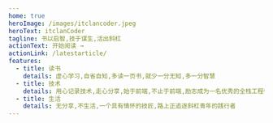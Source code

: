 ```yaml
---
home: true
heroImage: /images/itclancoder.jpeg
heroText: itclanCoder
tagline: 书以启智,技于谋生,活出斜杠
actionText: 开始阅读 →
actionLink: /latestarticle/
features:
  - title: 读书
    details: 虚心学习,自省自知,多读一页书,就少一分无知,多一分智慧
  - title: 技术
    details: 用心记录技术,走心分享,始于前端,不止于前端,励志成为一名优秀的全栈工程师,真正的实现码中致富
  - title: 生活
    details: 无分享,不生活,一个具有情怀的技匠,路上正追逐斜杠青年的践行者
---
```


  <homepage-Clipboard />